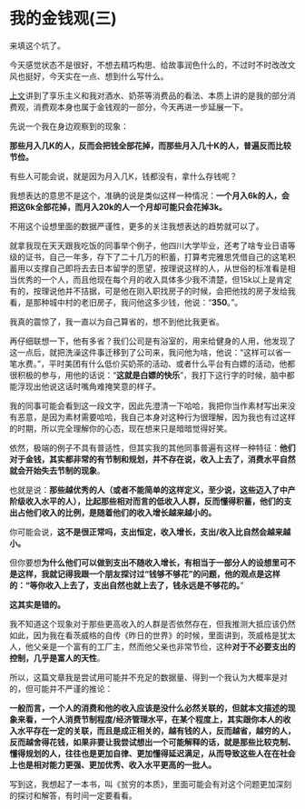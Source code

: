 # 我的金钱观(三)

来填这个坑了。

今天感觉状态不是很好，不想去精巧构思、给故事润色什么的，不过时不时改改文风也挺好，今天实在一点、想到什么写什么。

[上文](/diary/2023/04/28)讲到了享乐主义和我对酒水、奶茶等消费品的看法、本质上讲的是我的部分消费观，消费观本身也属于金钱观的一部分，今天再进一步延展一下。

先说一个我在身边观察到的现象：

**那些月入几K的人，反而会把钱全部花掉，而那些月入几十K的人，普遍反而比较节俭。**

有些人可能会说，就是因为月入几K，钱都没有，拿什么存钱呢？

我想表达的意思不是这个，准确的说是类似这样一种情况：**一个月入6k的人，会把这6k全部花掉，而月入20k的人一个月却可能只会花掉3k。**

不用这个设想里面的数据严谨性，更多的关注我想表达的趋势就可以了。

就拿我现在天天跟我吃饭的同事举个例子，他四川大学毕业，还考了啥专业日语等级的证书，自己一年多，存下了二十几万的积蓄，打算考完雅思凭借自己的这笔积蓄用以支撑自己即将去去日本留学的愿望，按理说这样的人，从世俗的标准看是相当优秀的一个人，而且他现在每个月的收入具体多少我不清楚，但15k以上是肯定有的，按理说他并不拮据，可是他在刚入职找房子的时候，会把他找的房子发给我看，是那种城中村的老旧房子，我问他这多少钱，他说：“**350**。”。

我真的震惊了，我一直以为自己算省的，想不到他比我更省。

再仔细联想一下，他有多省？我们公司是有浴室的，用来给健身的人用，他发现了这一点后，就把洗澡这件事迁移到了公司来，我问他为啥，他说：“这样可以省一笔水费。”，平时美团有什么低价买奶茶的活动、或者什么平台有白嫖的活动，他都很积极的参与，用他的话说：“**这就是白嫖的快乐**”，我打下这行字的时候，脑中都能浮现出他说这话时嘴角难掩笑意的样子。

我的同事可能会看到这一段文字，因此先澄清一下哈哈，我把你当作素材写出来没有恶意，是因为素材需要哈哈，我自己本身对这种行为很理解，因为我也有过这样的时期，所以完全理解你的心态，现在想来只是暗暗觉得好笑。

依然，极端的例子不具有普适性，但其实我的其他同事普遍有这样一种特征：**他们对于金钱，其实都非常的有节制和规划，并不存在说，收入上去了，消费水平自然就会开始失去节制的现象**。

也就是说：**那些越优秀的人（或者不能简单的这样定义，至少说，这些迈入了中产阶级收入水平的人），比起那些相对而言的低收入人群，反而懂得积蓄，他们的支出占他们收入的比例，是随着他们的收入增长越来越小的。**

你可能会说，**这不是很正常吗，支出恒定，收入增长，支出/收入比自然会越来越小。**

但你要想**为什么他们可以做到支出不随收入增长，有相当于一部分人的设想里可不是这样，我就记得我跟一个朋友探讨过“钱够不够花”的问题，他的观点是这样的：“等你收入上去了，支出自然也就上去了，钱永远是不够花的。**”

**这其实是错的。**

我不知道这个现象对于那些更高收入的人群是否依然存在，但我推测大抵应该仍然如此，因为我在看茨威格的自传《昨日的世界》的时候，里面讲到，茨威格是犹太人，他父亲是一个富有的工厂主，然而他父亲也非常节俭，这种**对于不必要支出的控制，几乎是富人的天性**。

所以，这篇文章我是尝试用可能并不充足的数据量、得到一个我认为大概率是对的，但可能并不严谨的推论：

**一般而言，一个人的消费和他的收入应该是没什么必然关联的，但就本文描述的现象来看，一个人消费节制程度/经济管理水平，在某个程度上，其实跟你本人的收入水平存在一定的关联，而且是成正相关的，越有钱的人，反而越省，越穷的人，反而越舍得花钱，如果非要让我尝试想出一个可能解释的话，就是那些比较克制、懂得规划的人，往往也是更加自律、更加懂得延迟满足，从而导致这些人在在社会上也是相对能力更强、更加优秀、收入水平更高的一批人。**

写到这，我想起了一本书，叫《贫穷的本质》，里面可能会有对这个问题更加深刻的探讨和解答，有时间一定要看看。